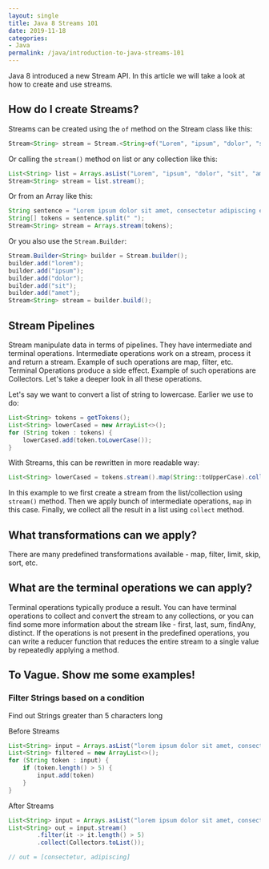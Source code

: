 ```yaml
---
layout: single
title: Java 8 Streams 101
date: 2019-11-18
categories:
- Java
permalink: /java/introduction-to-java-streams-101
---
```


Java 8 introduced a new Stream API. In this article we will take a look at how to create and use streams.

## How do I create Streams?
Streams can be created using the `of` method on the Stream class like this:
```java
Stream<String> stream = Stream.<String>of("Lorem", "ipsum", "dolor", "sit", "amet");
```

Or calling the `stream()` method on list or any collection like this:
```java
List<String> list = Arrays.asList("Lorem", "ipsum", "dolor", "sit", "amet");
Stream<String> stream = list.stream();
````

Or from an Array like this:
```java
String sentence = "Lorem ipsum dolor sit amet, consectetur adipiscing elit";
String[] tokens = sentence.split(" ");
Stream<String> stream = Arrays.stream(tokens);
```

Or you also use the `Stream.Builder`:
```java
Stream.Builder<String> builder = Stream.builder();
builder.add("lorem");
builder.add("ipsum");
builder.add("dolor");
builder.add("sit");
builder.add("amet");
Stream<String> stream = builder.build();
```

## Stream Pipelines

Stream manipulate data in terms of pipelines. They have intermediate and terminal operations. Intermediate operations work on a stream, process it and return a stream. Example of such operations are map, filter, etc. Terminal Operations produce a side effect. Example of such operations are Collectors. Let's take a deeper look in all these operations.

Let's say we want to convert a list of string to lowercase. Earlier we use to do:
```java
List<String> tokens = getTokens();
List<String> lowerCased = new ArrayList<>();
for (String token : tokens) {
    lowerCased.add(token.toLowerCase());
}
```

With Streams, this can be rewritten in more readable way:

```java
List<String> lowerCased = tokens.stream().map(String::toUpperCase).collect(Collectors.toList());
```
In this example to we first create a stream from the list/collection using `stream()` method. Then we apply bunch of intermediate operations, `map` in this case. Finally, we collect all the result in a list using `collect` method.

## What transformations can we apply?
There are many predefined transformations available - map, filter, limit, skip, sort, etc.

## What are the terminal operations we can apply?
Terminal operations typically produce a result. You can have terminal operations to collect and convert the stream to any collections, or you can find some more information about the stream like - first, last, sum, findAny, distinct. If the operations is not present in the predefined operations, you can write a reducer function that reduces the entire stream to a single value by repeatedly applying a method.

## To Vague. Show me some examples!

### Filter Strings based on a condition

Find out Strings greater than 5 characters long

Before Streams
```java
List<String> input = Arrays.asList("lorem ipsum dolor sit amet, consectetur adipiscing elit".split(" "));
List<String> filtered = new ArrayList<>();
for (String token : input) {
    if (token.length() > 5) {
        input.add(token)
    }
}
```

After Streams
```java
List<String> input = Arrays.asList("lorem ipsum dolor sit amet, consectetur adipiscing elit".split(" "));
List<String> out = input.stream()
        .filter(it -> it.length() > 5)
        .collect(Collectors.toList());

// out = [consectetur, adipiscing]
```